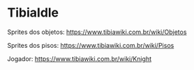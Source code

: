 # TibiaIdle
Sprites dos objetos:
https://www.tibiawiki.com.br/wiki/Objetos

Sprites dos pisos:
https://www.tibiawiki.com.br/wiki/Pisos

Jogador:
https://www.tibiawiki.com.br/wiki/Knight
